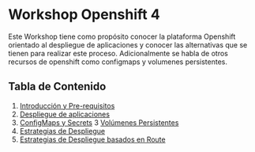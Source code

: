 # Workshop Openshift 4

Este Workshop tiene como propósito conocer la plataforma Openshift orientado al despliegue de aplicaciones 
y conocer las alternativas que se tienen para realizar este proceso. Adicionalmente se habla de otros recursos de openshift como configmaps y  volumenes persistentes.

## Tabla de Contenido

1. [Introducción y Pre-requisitos](labs/01.introduccion.md)
2. [Despliegue de aplicaciones](labs/02.despliegue.md)
4. [ConfigMaps y Secrets](labs/03.config_maps-secrets.md)
3  [Volúmenes Persistentes](labs/04.volumenes.md)
5. [Estrategias de Despliegue](labs/05.estrategias-despliegue.md)
6. [Estrategias de Despliegue basados en Route](labs/06.estrategias-despliegue-router.md)




